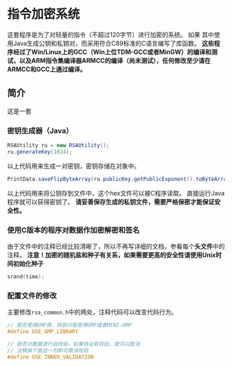 # 指令加密系统
这套程序是为了对轻量的指令（不超过120字节）进行加密的系统。
如果
其中使用Java生成公钥和私钥对，而采用符合C89标准的C语言编写了库函数。
**这些程序经过了Win/Linux上的GCC（Win上位TDM-GCC或者MinGW）的编译和测试，以及ARM指令集编译器ARMCC的编译（尚未测试），任何修改至少请在ARMCC和GCC上通过编译。**

## 简介
这是一套
### 密钥生成器（Java）
```java
RSAUtility ru = new RSAUtility();
ru.generateKey(1024);
```
以上代码用来生成一对密钥，密钥存储在对象中。
```java
PrintData.saveFlipByteArray(ru.publicKey.getPublicExponent().toByteArray(), "public_key.hex");
```
以上代码用来将公钥存到文件中，这个hex文件可以被C程序读取。
直接运行Java程序就可以获得密钥了。
**请妥善保存生成的私钥文件，需要严格保密才能保证安全性。**

### 使用C版本的程序对数据作加密解密和签名
由于文件中的注释已经比较清晰了，所以不再写详细的文档，参看每个**头文件**中的注释。
**注意！加密的随机盐和种子有关系，如果需要更高的安全性请使用Unix时间初始化种子**
```C
srand(time);
```
### 配置文件的修改
主要修改`rsa_common.h`中的两处，注释代码可以改变代码行为。
```C
// 是否使用GMP库，目前只能使用GMP或者MINI-GMP
#define USE_GMP_LIBRARY

// 是否对数据进行自校验，如果协议有校验，就可以取消
// 注释掉下面这一句即可取消校验
#define USE_INNER_VALIDATION
```